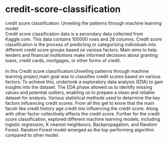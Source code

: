 # credit-score-classification
credit score classification: Unveiling the patterns through machine learning model
<br>
Credit score classification data is a secondary data collected from Kaggle.com. This
data contains 100000 rows and 28 columns. Credit score classification is the process
of predicting or categorizing individuals into different credit score groups based on
various factors. Main aims to help lenders and financial institutions make informed
decisions about granting loans, credit cards, mortgages, or other forms of credit.
<br>
<br>
    In this Credit score classification:Unveiling patterns through machine learning 
project,main goal was to classifies credit scores based on various factors. To achieve this,
undertook a exploratory data analysis (EDA) to gain insights into the dataset. The
EDA phase allowed us to identify missing values and potential outliers, enabling
us to prepare a clean and reliable dataset for analysis. Various statistical methods
used to determine the key factors influencing credit scores. From all this get to know
that the main facotr like credit history age credit mix influencing the credit score.
Along with other factor collectively effects the credit score. Further for the credit
score classification, explored different machine learning models, including logistic
regression, K nearest neighbours, Backpropagation, and Random Forest. Random
Forest model emerged as the top-performing algorithm compared to other model.

